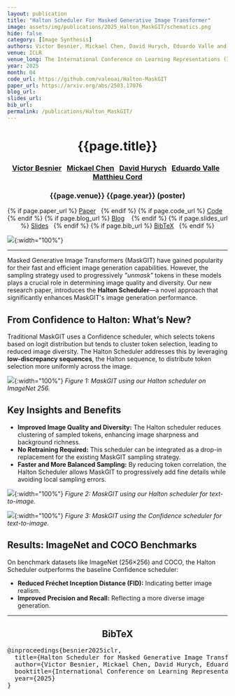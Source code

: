 ```yaml
---
layout: publication
title: "Halton Scheduler For Masked Generative Image Transformer"
image: assets/img/publications/2025_Halton_MaskGIT/schematics.png
hide: false
category: [Image Synthesis]
authors: Victor Besnier, Mickael Chen, David Hurych, Eduardo Valle and Matthieu Cord
venue: ICLR
venue_long: The International Conference on Learning Representations (ICLR)
year: 2025
month: 04
code_url: https://github.com/valeoai/Halton-MaskGIT
paper_url: https://arxiv.org/abs/2503.17076
blog_url:
slides_url:
bib_url:
permalink: /publications/Halton_MaskGIT/
---
```


<h1 align="center"> {{page.title}} </h1>
<!-- Simple call of authors -->
<!-- <h3 align="center"> {{page.authors}} </h3> -->
<!-- Alternatively you can add links to author pages -->
<h3 align="center"><a href="https://scholar.google.com/citations?hl=fr&user=n_C2h-QAAAAJ">Victor Besnier</a> &nbsp; <a href="https://www.linkedin.com/in/mickael-chen-ml/">Mickael Chen</a> &nbsp; <a href="https://scholar.google.com/citations?user=XY1PVwYAAAAJ&hl=fr&oi=ao">David Hurych</a> &nbsp; <a href="https://eduardovalle.com/ ">Eduardo Valle</a> &nbsp; <a href="https://cord.isir.upmc.fr/">Matthieu Cord</a></h3>

<h3 align="center"> {{page.venue}} {{page.year}} (poster) </h3>

<div align="center">
  <p>
    {% if page.paper_url %}
    <a href="{{ page.paper_url }}"><i class="far fa-file-pdf"></i> Paper</a>&nbsp;&nbsp;
    {% endif %}
    {% if page.code_url %}
    <a href="{{ page.code_url }}"><i class="fab fa-github"></i> Code</a> &nbsp;&nbsp;
    {% endif %}
    {% if page.blog_url %}
    <a href="{{ page.blog_url }}"><i class="fab fa-blogger"></i> Blog</a> &nbsp;&nbsp;
    {% endif %}
    {% if page.slides_url %}
    <a href="{{ page.slides_url }}"><i class="far fa-file-pdf"></i> Slides</a>&nbsp;&nbsp;
    {% endif %}
    {% if page.bib_url %}
    <a href="{{ page.bib_url}}"><i class="far fa-file-alt"></i> BibTeX</a>&nbsp;&nbsp;
    {% endif %}
  </p>
</div>

![](../../assets/img/publications/2025_Halton_MaskGIT/schematics.png){:width="100%"}

<hr>


<div>
<p>Masked Generative Image Transformers (MaskGIT) have gained popularity for their fast and efficient image generation capabilities. However, the sampling strategy used to progressively <em>"unmask"</em> tokens in these models plays a crucial role in determining image quality and diversity. Our new research paper, introduces the <strong>Halton Scheduler</strong>—a novel approach that significantly enhances MaskGIT's image generation performance.</p>

<h2>From Confidence to Halton: What’s New?</h2>
<p>Traditional MaskGIT uses a Confidence scheduler, which selects tokens based on logit distribution but tends to cluster token selection, leading to reduced image diversity. The Halton Scheduler addresses this by leveraging <strong>low-discrepancy sequences</strong>, the Halton sequence, to distribute token selection more uniformly across the image.</p>

![](../../assets/img/publications/2025_Halton_MaskGIT/imagenet_quali.png){:width="100%"}
*Figure 1: MaskGIT using our Halton scheduler on ImageNet 256.*

<h2>Key Insights and Benefits</h2>
<ul>
    <li><strong>Improved Image Quality and Diversity:</strong> The Halton scheduler reduces clustering of sampled tokens, enhancing image sharpness and background richness.</li>
    <li><strong>No Retraining Required:</strong> This scheduler can be integrated as a drop-in replacement for the existing MaskGIT sampling strategy.</li>
    <li><strong>Faster and More Balanced Sampling:</strong> By reducing token correlation, the Halton Scheduler allows MaskGIT to progressively add fine details while avoiding local sampling errors.</li>
</ul>

![](../../assets/img/publications/2025_Halton_MaskGIT/txt2img_halton.jpg){:width="100%"}
*Figure 2: MaskGIT using our Halton scheduler for text-to-image.*


![](../../assets/img/publications/2025_Halton_MaskGIT/txt2img_conf.jpg){:width="100%"}
*Figure 3: MaskGIT using the Confidence scheduler for text-to-image.*


<h2>Results: ImageNet and COCO Benchmarks</h2>
<p>On benchmark datasets like ImageNet (256×256) and COCO, the Halton Scheduler outperforms the baseline Confidence scheduler:</p>
<ul>
    <li><strong>Reduced Fréchet Inception Distance (FID):</strong> Indicating better image realism.</li>
    <li><strong>Improved Precision and Recall:</strong> Reflecting a more diverse image generation.</li>
</ul>
</div>

<hr>

<h2  align="center">BibTeX</h2>
<left>
  <pre class="bibtex-box">
@inproceedings{besnier2025iclr,
  title={Halton Scheduler for Masked Generative Image Transformer},
  author={Victor Besnier, Mickael Chen, David Hurych, Eduardo Valle, Matthieu Cord},
  booktitle={International Conference on Learning Representations (ICLR)},
  year={2025}
}</pre>
</left>

<br>

